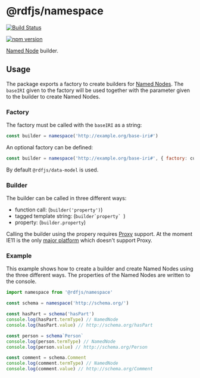 # @rdfjs/namespace

[![Build Status](https://github.com/rdfjs-base/namespace/workflows/CI/badge.svg)](https://github.com/rdfjs-base/namespace/actions)

[![npm version](https://img.shields.io/npm/v/@rdfjs/namespace.svg)](https://www.npmjs.com/package/@rdfjs/namespace)


[Named Node](http://rdf.js.org/) builder.

## Usage

The package exports a factory to create builders for [Named Nodes](http://rdf.js.org/#namednode-interface).
The `baseIRI` given to the factory will be used together with the parameter given to the builder to create Named Nodes.

### Factory

The factory must be called with the `baseIRI` as a string:
```javascript
const builder = namespace('http://example.org/base-iri#')
```

An optional factory can be defined:
```javascript
const builder = namespace('http://example.org/base-iri#', { factory: customFactory })
```

By default `@rdfjs/data-model` is used.

### Builder

The builder can be called in three different ways:

- function call: (`builder('property')`)
- tagged template string: (```builder`property` ```)
- property: (`builder.property`)

Calling the builder using the propery requires [Proxy](https://www.ecma-international.org/ecma-262/6.0/#sec-proxy-objects) support.
At the moment IE11 is the only [major platform](https://caniuse.com/#feat=proxy) which doesn't support Proxy.

### Example

This example shows how to create a builder and create Named Nodes using the three different ways.
The properties of the Named Nodes are written to the console.

```javascript
import namespace from '@rdfjs/namespace'

const schema = namespace('http://schema.org/')

const hasPart = schema('hasPart')
console.log(hasPart.termType) // NamedNode
console.log(hasPart.value) // http://schema.org/hasPart

const person = schema`Person`
console.log(person.termType) // NamedNode
console.log(person.value) // http://schema.org/Person

const comment = schema.Comment
console.log(comment.termType) // NamedNode
console.log(comment.value) // http://schema.org/Comment
```
